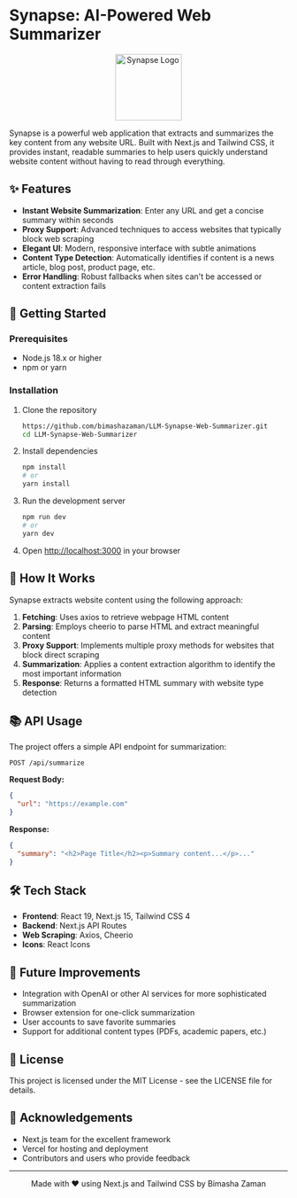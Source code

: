 # Synapse: AI-Powered Web Summarizer

<div align="center">
  <img src="public/logo.png" alt="Synapse Logo" width="120" />
</div>

Synapse is a powerful web application that extracts and summarizes the key content from any website URL. Built with Next.js and Tailwind CSS, it provides instant, readable summaries to help users quickly understand website content without having to read through everything.

## ✨ Features

- **Instant Website Summarization**: Enter any URL and get a concise summary within seconds
- **Proxy Support**: Advanced techniques to access websites that typically block web scraping
- **Elegant UI**: Modern, responsive interface with subtle animations
- **Content Type Detection**: Automatically identifies if content is a news article, blog post, product page, etc.
- **Error Handling**: Robust fallbacks when sites can't be accessed or content extraction fails

## 🚀 Getting Started

### Prerequisites

- Node.js 18.x or higher
- npm or yarn

### Installation

1. Clone the repository

   ```bash
   https://github.com/bimashazaman/LLM-Synapse-Web-Summarizer.git
   cd LLM-Synapse-Web-Summarizer
   ```

2. Install dependencies

   ```bash
   npm install
   # or
   yarn install
   ```

3. Run the development server

   ```bash
   npm run dev
   # or
   yarn dev
   ```

4. Open [http://localhost:3000](http://localhost:3000) in your browser

## 🔧 How It Works

Synapse extracts website content using the following approach:

1. **Fetching**: Uses axios to retrieve webpage HTML content
2. **Parsing**: Employs cheerio to parse HTML and extract meaningful content
3. **Proxy Support**: Implements multiple proxy methods for websites that block direct scraping
4. **Summarization**: Applies a content extraction algorithm to identify the most important information
5. **Response**: Returns a formatted HTML summary with website type detection

## 📚 API Usage

The project offers a simple API endpoint for summarization:

```
POST /api/summarize
```

**Request Body:**

```json
{
  "url": "https://example.com"
}
```

**Response:**

```json
{
  "summary": "<h2>Page Title</h2><p>Summary content...</p>..."
}
```

## 🛠️ Tech Stack

- **Frontend**: React 19, Next.js 15, Tailwind CSS 4
- **Backend**: Next.js API Routes
- **Web Scraping**: Axios, Cheerio
- **Icons**: React Icons

## 📝 Future Improvements

- Integration with OpenAI or other AI services for more sophisticated summarization
- Browser extension for one-click summarization
- User accounts to save favorite summaries
- Support for additional content types (PDFs, academic papers, etc.)

## 📄 License

This project is licensed under the MIT License - see the LICENSE file for details.

## 🙏 Acknowledgements

- Next.js team for the excellent framework
- Vercel for hosting and deployment
- Contributors and users who provide feedback

---

<div align="center">
  <p>Made with ❤️ using Next.js and Tailwind CSS by Bimasha Zaman</p>
</div>
